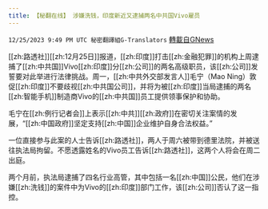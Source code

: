 ```yaml
---
title: 【秘翻在线】 涉嫌洗钱，印度新近又逮捕两名中共国Vivo雇员
---
```

`12/25/2023 9:49 PM UTC 秘密翻譯組G-Translators` [轉載自GNews](https://gnews.org/articles/2150769)



 [[zh:路透社]][[zh:12月25日]]报道，[[zh:印度]]打击[[zh:金融犯罪]]的机构上周逮捕了[[zh:中共国]]Vivo[[zh:印度]]分[[zh:公司]]的两名高级职员，该[[zh:公司]]发誓要对此举进行法律挑战。周一，[[zh:中共外交部发言人]]毛宁（Mao Ning）敦促[[zh:印度]]不要歧视[[zh:中共国公司]]，并将为被[[zh:印度]]当局逮捕的两名[[zh:智能手机]]制造商Vivo的[[zh:中共国]]员工提供领事保护和协助。

毛宁在[[zh:例行记者会]]上表示[[zh:中共]][[zh:政府]]在密切关注案情的发展，“[[zh:中国政府]]坚定支持[[zh:中国]]企业维护自身合法权益。”

  一位直接参与此案的人士告诉[[zh:路透社]]，两人于周六被带到德里法院，并被送往执法局拘留。不愿透露姓名的Vivo员工告诉[[zh:路透社]]，这两个人将会在周二出庭。

  两个月前，执法局逮捕了四名行业高管，其中包括一名[[zh:中国]]公民，他们在涉嫌[[zh:洗钱]]的案件中为Vivo的[[zh:印度]]部门工作，该[[zh:公司]]否认了这一指控。
